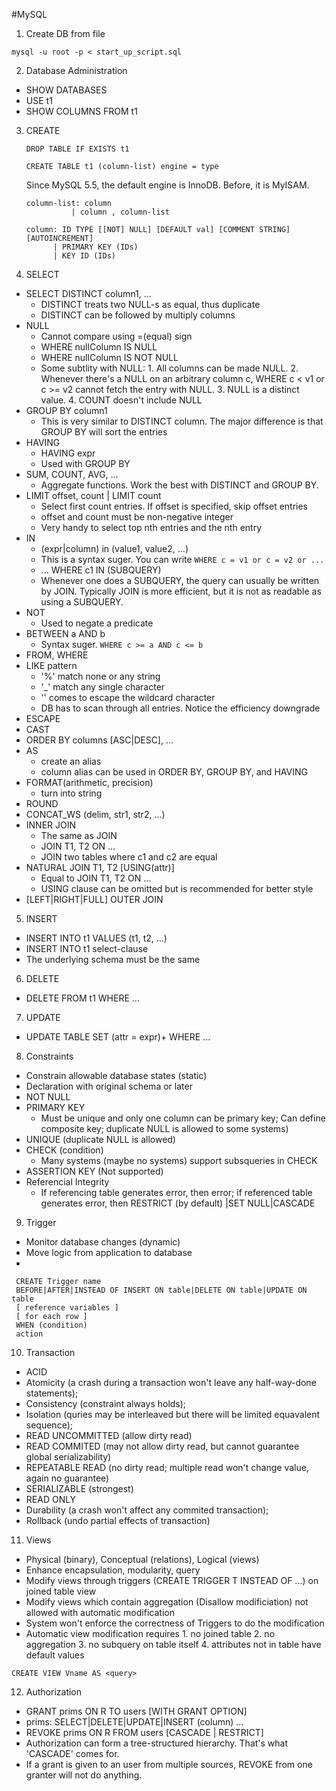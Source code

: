 #MySQL

1. Create DB from file
  ```
  mysql -u root -p < start_up_script.sql
  ```

2. Database Administration
 * SHOW DATABASES
 * USE t1
 * SHOW COLUMNS FROM t1
 
3. CREATE
   ``` 
   DROP TABLE IF EXISTS t1
   
   CREATE TABLE t1 (column-list) engine = type
   ```
   Since MySQL 5.5, the default engine is InnoDB. Before, it is MyISAM.
   ```
   column-list: column
             | column , column-list
   
   column: ID TYPE [[NOT] NULL] [DEFAULT val] [COMMENT STRING] [AUTOINCREMENT] 
         | PRIMARY KEY (IDs)
         | KEY ID (IDs)
   ```

4. SELECT
 * SELECT DISTINCT column1, ...
   * DISTINCT treats two NULL-s as equal, thus duplicate
   * DISTINCT can be followed by multiply columns
 * NULL
   * Cannot compare using =(equal) sign
   * WHERE nullColumn IS NULL
   * WHERE nullColumn IS NOT NULL
   * Some subtlity with NULL: 1. All columns can be made NULL. 2. Whenever there's a NULL on an arbitrary column c, WHERE c < v1 or c >= v2 cannot fetch the entry with NULL. 3. NULL is a distinct value. 4. COUNT doesn't include NULL
 * GROUP BY column1
   * This is very similar to DISTINCT column. The major difference is that GROUP BY will sort the entries
 * HAVING
   * HAVING expr 
   * Used with GROUP BY
 * SUM, COUNT, AVG, ...
   * Aggregate functions. Work the best with DISTINCT and GROUP BY.
 * LIMIT offset, count | LIMIT count
   * Select first count entries. If offset is specified, skip offset entries
   * offset and count must be non-negative integer
   * Very handy to select top nth entries and the nth entry
 * IN
   * (expr|column) in (value1, value2, ...)
   * This is a syntax suger. You can write ``` WHERE c = v1 or c = v2 or ... ```
   * ... WHERE c1 IN (SUBQUERY) 
   * Whenever one does a SUBQUERY, the query can usually be written by JOIN. Typically JOIN is more efficient, but it is not as readable as using a SUBQUERY.
 * NOT
   * Used to negate a predicate 
 * BETWEEN a AND b
   * Syntax suger. ``` WHERE c >= a AND c <= b ``` 
 * FROM, WHERE
 * LIKE pattern
    * '%' match none or any string
    * '_' match any single character
    * '\' comes to escape the wildcard character
    * DB has to scan through all entries. Notice the efficiency downgrade
 * ESCAPE
 * CAST
 * ORDER BY columns [ASC|DESC], ...
 * AS 
   * create an alias
   * column alias can be used in ORDER BY, GROUP BY, and HAVING
 * FORMAT(arithmetic, precision)
   * turn into string
 * ROUND
 * CONCAT_WS (delim, str1, str2, ...)
 * INNER JOIN 
   * The same as JOIN
   * JOIN T1, T2 ON ...
   * JOIN two tables where c1 and c2 are equal 
 * NATURAL JOIN T1, T2 [USING(attr)]
   * Equal to JOIN T1, T2 ON ...
   * USING clause can be omitted but is recommended for better style
 * [LEFT|RIGHT|FULL] OUTER JOIN  
 

5. INSERT
 * INSERT INTO t1 VALUES (t1, t2, ...)
 * INSERT INTO t1 select-clause
 * The underlying schema must be the same

6. DELETE
 * DELETE FROM t1 WHERE ...

7. UPDATE
 * UPDATE TABLE SET (attr = expr)+ WHERE ...
 
8. Constraints
 * Constrain allowable database states (static)
 * Declaration with original schema or later
 * NOT NULL
 * PRIMARY KEY 
   * Must be unique and only one column can be primary key; Can define composite key; duplicate NULL is allowed to some systems)
 * UNIQUE (duplicate NULL is allowed)
 * CHECK (condition)
   * Many systems (maybe no systems) support subsqueries in CHECK
 * ASSERTION KEY (Not supported)
 * Referencial Integrity
   * If referencing table generates error, then error; if referenced table generates error, then RESTRICT (by default) |SET NULL|CASCADE 

9. Trigger
 * Monitor database changes (dynamic)
 * Move logic from application to database
 * 
 ``` 
  CREATE Trigger name
  BEFORE|AFTER|INSTEAD OF INSERT ON table|DELETE ON table|UPDATE ON table
  [ reference variables ]
  [ for each row ]
  WHEN (condition)
  action
  ```
 
10. Transaction
 * ACID
 * Atomicity (a crash during a transaction won't leave any half-way-done statements); 
 * Consistency (constraint always holds); 
 * Isolation (quries may be interleaved but there will be limited equavalent sequence); 
 * READ UNCOMMITTED (allow dirty read)
 * READ COMMITED (may not allow dirty read, but cannot guarantee global serializability)
 * REPEATABLE READ (no dirty read; multiple read won't change value, again no guarantee)
 * SERIALIZABLE (strongest)
 * READ ONLY
 * Durability (a crash won't affect any commited transaction);
 * Rollback (undo partial effects of transaction)
 
11. Views
 * Physical (binary), Conceptual (relations), Logical (views)
 * Enhance encapsulation, modularity, query
 * Modify views through triggers (CREATE TRIGGER T INSTEAD OF ...) on joined table view
 * Modify views which contain aggregation (Disallow modificiation) not allowed with automatic modification
 * System won't enforce the correctness of Triggers to do the modification
 * Automatic view modification requires 1. no joined table 2. no aggregation 3. no subquery on table itself 4. attributes not in table have default values
 ```
 CREATE VIEW Vname AS <query> 
 ```
 
12. Authorization
 * GRANT prims ON R TO users [WITH GRANT OPTION]
 * prims: SELECT|DELETE|UPDATE|INSERT (column) ...
 * REVOKE prims ON R FROM users [CASCADE | RESTRICT]
 * Authorization can form a tree-structured hierarchy. That's what 'CASCADE' comes for.
 * If a grant is given to an user from multiple sources, REVOKE from one granter will not do anything.
